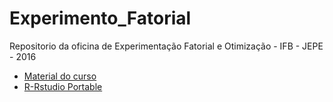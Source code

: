 # Experimento_Fatorial
Repositorio da oficina de Experimentação Fatorial e Otimização - IFB - JEPE - 2016

* [Material do curso](https://www.dropbox.com/s/9smw6yo2rw0e1eu/Modelo.zip?dl=1)<br>
* [R-Rstudio Portable](https://www.dropbox.com/s/9qpjq3i0htdosgz/RStudioPortable.zip?dl=1)
